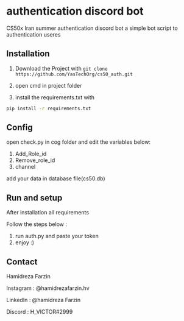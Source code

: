 # authentication discord bot
CS50x Iran summer authentication discord bot a simple bot script to authentication useres 

## Installation

1. Download the Project with `git clone https://github.com/YasTechOrg/cs50_auth.git`

2. open cmd in project folder

2. install the requirements.txt with  


```bash
pip install -r requirements.txt
```

## Config
open check.py in cog folder and edit the variables below: 

1. Add_Role_id
2. Remove_role_id
3. channel

add your data in database file(cs50.db)

## Run and setup
After installation all requirements

Follow the steps below :
1. run auth.py and paste your token
2. enjoy :)

## Contact
Hamidreza Farzin

Instagram : @hamidrezafarzin.hv


LinkedIn : @hamidreza Farzin


Discord : H_VICTOR#2999
